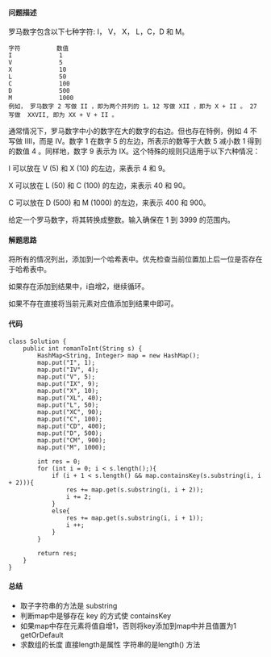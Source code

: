 #### 问题描述
罗马数字包含以下七种字符: I， V， X， L，C，D 和 M。

    字符          数值
    I             1
    V             5
    X             10
    L             50
    C             100
    D             500
    M             1000
    例如， 罗马数字 2 写做 II ，即为两个并列的 1。12 写做 XII ，即为 X + II 。 27 写做  XXVII, 即为 XX + V + II 。

通常情况下，罗马数字中小的数字在大的数字的右边。但也存在特例，例如 4 不写做 IIII，而是 IV。数字 1 在数字 5 的左边，所表示的数等于大数 5 减小数 1 得到的数值 4 。同样地，数字 9 表示为 IX。这个特殊的规则只适用于以下六种情况：

I 可以放在 V (5) 和 X (10) 的左边，来表示 4 和 9。

X 可以放在 L (50) 和 C (100) 的左边，来表示 40 和 90。 

C 可以放在 D (500) 和 M (1000) 的左边，来表示 400 和 900。

给定一个罗马数字，将其转换成整数。输入确保在 1 到 3999 的范围内。

#### 解题思路
将所有的情况列出，添加到一个哈希表中。优先检查当前位置加上后一位是否存在于哈希表中。

如果存在添加到结果中，i自增2，继续循环。

如果不存在直接将当前元素对应值添加到结果中即可。

#### 代码

    class Solution {
        public int romanToInt(String s) {
            HashMap<String, Integer> map = new HashMap();
            map.put("I", 1);
            map.put("IV", 4);
            map.put("V", 5);
            map.put("IX", 9);
            map.put("X", 10);
            map.put("XL", 40);
            map.put("L", 50);
            map.put("XC", 90);
            map.put("C", 100);
            map.put("CD", 400);
            map.put("D", 500);
            map.put("CM", 900);
            map.put("M", 1000);
    
            int res = 0;
            for (int i = 0; i < s.length();){
                if (i + 1 < s.length() && map.containsKey(s.substring(i, i + 2))){
                    res += map.get(s.substring(i, i + 2));
                    i += 2;
                }
                else{
                    res += map.get(s.substring(i, i + 1));
                    i ++;
                }
            }
    
            return res;
        }
    }

#### 总结

- 取子字符串的方法是  substring 
- 判断map中是够存在 key 的方式使  containsKey
- 如果map中存在元素将值自增1，否则将key添加到map中并且值置为1  getOrDefault
- 求数组的长度 直接length是属性  字符串的是length() 方法
